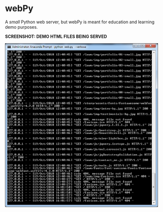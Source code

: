 # webPy
A *small* Python web server, but webPy is meant for education and learning demo purposes.

**SCREENSHOT: DEMO HTML FILES BEING SERVED**

![Image of webPy](https://raw.githubusercontent.com/i-z-z-y/webPy/master/screenshots/webPy.png)
